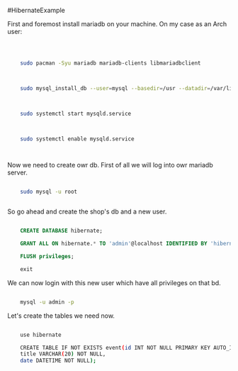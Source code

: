 #HibernateExample

First and foremost install mariadb on your machine. On my case as an Arch user:



```bash



	sudo pacman -Syu mariadb mariadb-clients libmariadbclient



	sudo mysql_install_db --user=mysql --basedir=/usr --datadir=/var/lib/mysql



	sudo systemctl start mysqld.service



	sudo systemctl enable mysqld.service

	

```

Now we need to create owr db. First of all we will log into owr mariadb server.



```bash

	sudo mysql -u root



```

So go ahead and create the shop's db and a new user.



```sql

	CREATE DATABASE hibernate;

	GRANT ALL ON hibernate.* TO 'admin'@localhost IDENTIFIED BY 'hibernate';

	FLUSH privileges;

	exit


```



We can now login with this new user which have all privileges on that bd.



```bash

	mysql -u admin -p

```



Let's create the tables we need now.

```bash

	use hibernate

	CREATE TABLE IF NOT EXISTS event(id INT NOT NULL PRIMARY KEY AUTO_INCREMENT,
	title VARCHAR(20) NOT NULL,
	date DATETIME NOT NULL);

``` 
